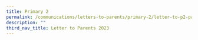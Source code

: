```yaml
---
title: Primary 2
permalink: /communications/letters-to-parents/primary-2/letter-to-p2-parents-2023/
description: ""
third_nav_title: Letter to Parents 2023
---
```




